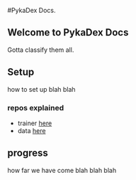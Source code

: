 #PykaDex Docs.
## Welcome to PykaDex Docs

Gotta classify them all.

## Setup
how to set up blah blah
### repos explained
- trainer [here](https://pykadex.github.com/PykaDex_Trainer/)
- data [here](https://pykadex.github.com/PykaDex_Data/)

## progress
how far we have come blah blah blah
